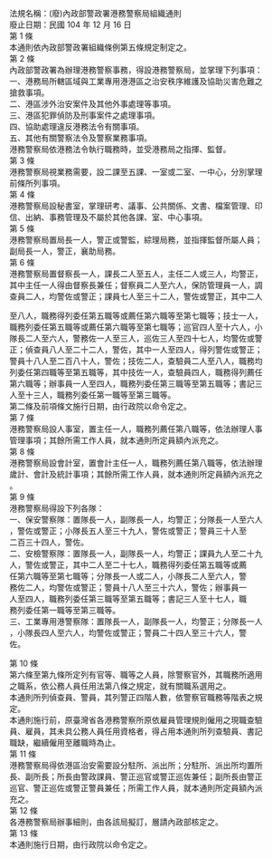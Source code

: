 法規名稱：(廢)內政部警政署港務警察局組織通則  
廢止日期：民國 104 年 12 月 16 日  
第 1 條  
本通則依內政部警政署組織條例第五條規定制定之。  
第 2 條  
內政部警政署為辦理港務警察事務，得設港務警察局，並掌理下列事項：  
一、港務局所轄區域與工業專用港港區之治安秩序維護及協助災害危難之  
搶救事項。  
二、港區涉外治安案件及其他外事處理等事項。  
三、港區犯罪偵防及刑事案件之處理事項。  
四、協助處理違反港務法令有關事項。  
五、其他有關警察法令及警察業務事項。  
港務警察局依港務法令執行職務時，並受港務局之指揮、監督。  
第 3 條  
港務警察局視業務需要，設二課至五課、一室或二室、一中心，分別掌理  
前條所列事項。  
第 4 條  
港務警察局設秘書室，掌理研考、議事、公共關係、文書、檔案管理、印  
信、出納、事務管理及不屬於其他各課、室、中心事項。  
第 5 條  
港務警察局置局長一人，警正或警監，綜理局務，並指揮監督所屬人員；  
副局長一人，警正，襄助局務。  
第 6 條  
港務警察局置督察長一人，課長二人至五人，主任二人或三人，均警正，  
其中主任一人得由督察長兼任；督察員二人至六人，保防管理員一人，調  
查員二人，均警佐或警正；課員七人至三十二人，警佐或警正，其中二人  


至八人，職務得列委任第五職等或薦任第六職等至第七職等；技士一人，  
職務列委任第五職等或薦任第六職等至第七職等；巡官四人至十六人，小  
隊長二人至六人，警務佐一人至三人，巡佐三人至四十七人，均警佐或警  
正；偵查員八人至二十二人，警佐，其中一人至四人，得列警佐或警正；  
警員十八人至二百八十人，警佐；技佐二人，查驗員二人至八人，職務均  
列委任第四職等至第五職等，其中技佐一人，查驗員四人，職務得列薦任  
第六職等；辦事員一人至四人，職務列委任第三職等至第五職等；書記三  
人至十三人，職務列委任第一職等至第三職等。  
第二條及前項條文施行日期，由行政院以命令定之。  
第 7 條  
港務警察局設人事室，置主任一人，職務列薦任第八職等，依法辦理人事  
管理事項；其餘所需工作人員，就本通則所定員額內派充之。  
第 8 條  
港務警察局設會計室，置會計主任一人，職務列薦任第八職等，依法辦理  
歲計、會計及統計事項；其餘所需工作人員，就本通則所定員額內派充之  
。  
第 9 條  
港務警察局得設下列各隊：  
一、保安警察隊：置隊長一人，副隊長一人，均警正；分隊長一人至六人  
，警佐或警正；小隊長五人至三十九人，警佐或警正；警員三十人至  
二百三十四人，警佐。  
二、安檢警察隊：置隊長一人，副隊長一人，均警正；課員九人至二十九  
人，警佐或警正，其中二人至二十七人，職務得列委任第五職等或薦  
任第六職等至第七職等；分隊長一人或二人，小隊長二人至六人，警  
務佐二人，均警佐或警正；警員十八人至三十六人，警佐；辦事員一  
人至四人，職務列委任第三職等至第五職等；書記三人至十七人，職  
務列委任第一職等至第三職等。  
三、工業專用港警察隊：置隊長一人，副隊長一人，均警正；分隊長一人  
，小隊長四人至六人，均警佐或警正；警員二十四人至三十六人，警  
佐。  


第 10 條  
第六條至第九條所定列有官等、職等之人員，除警察官外，其職務所適用  
之職系，依公務人員任用法第八條之規定，就有關職系選用之。  
本通則所列偵查員、警員，其列警正四階人數，依警察官職務等階表之規  
定。  
本通則施行前，原臺灣省各港務警察所原依雇員管理規則僱用之現職查驗  
員、雇員，其未具公務人員任用資格者，得占用本通則所列查驗員、書記  
職缺，繼續僱用至離職時為止。  
第 11 條  
港務警察局得依港區治安需要設分駐所、派出所；分駐所、派出所均置所  
長、副所長；所長由警政課員、警正巡官或警正巡佐兼任；副所長由警正  
巡官、警正巡佐或警正警員兼任；所需工作人員，就本通則所定員額內派  
充之。  
第 12 條  
各港務警察局辦事細則，由各該局擬訂，層請內政部核定之。  
第 13 條  
本通則施行日期，由行政院以命令定之。  


